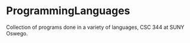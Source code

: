 # ProgrammingLanguages
Collection of programs done in a variety of languages, CSC 344 at SUNY Oswego.
